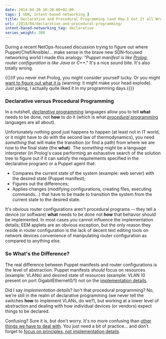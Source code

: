 ```yaml
---
date: 2014-04-30 10:28:00+02:00
tags: [ SDN, intent-based networking ]
title: Declarative and Procedural Programming (and How I Got It all Wrong)
url: /2014/04/declarative-and-procedural-programming/
intent-based-networking_tag: declarative
series_weight: 300
---
```

During a recent NetOps-focused discussion trying to figure out where Puppet/Chef/Ansible/... make sense in the brave new SDN-focused networking world I made this analogy: "*Puppet manifest is like* [*Prolog*](http://en.wikipedia.org/wiki/Prolog)*, router configuration is like Java or C++*." It's a nice sound bite. It's also totally wrong.

{{<note info>}}If you never met Prolog, you might consider yourself lucky. Or you might [want to figure out what it is](http://www.cs.toronto.edu/~sheila/384/w11/simple-prolog-examples.html) (warning: it might make your head explode). Just joking, I actually quite liked it in my programming days.{{</note>}}
<!--more-->
### Declarative versus Procedural Programming

In a nutshell, [*declarative* programming](http://en.wikipedia.org/wiki/Declarative_programming) languages allow you to tell **what** needs to be done, not **how** to do it (which is what [*procedural* programming](http://en.wikipedia.org/wiki/Procedural_programming) languages are all about).

Unfortunately nothing good just happens to happen (at least not in IT world, or it might have to do with the second law of thermodynamics), you need *something* that will make the transition (or find a path) from where we are now to the final state (the **what**). The *something* might be a language interpreter (in Prolog's case performing an exhaustive search of the solution tree to figure out if it can satisfy the requirements specified in the declarative program) or a Puppet agent that:

-   Compares the current state of the system (example: web server) with the desired state (Puppet manifest);
-   Figures out the differences;
-   Applies changes (modifying configurations, creating files, executing commands...) that have to be made to transition the system from the current state to the desired state.

It's obvious router configurations aren't procedural programs -- they tell a device (or software) **what** needs to be done not **how** that behavior should be implemented. In most cases you cannot influence the implementation details; EEM applets are an obvious exception, but the only reason they reside in router configuration is the lack of decent text editing tools on network devices convenience of manipulating router configuration as compared to anything else.

### So What's the Difference?

The real difference between Puppet manifests and router configurations is the level of abstraction. Puppet manifests *should* focus on resources (example: VLANs) and desired state of resources (example: VLAN 10 present on port GigabitEthernet0/1) not on the [implementation details](http://networkenhancers.blogspot.com/2011/01/vlan-configuration-comparision-cisco.html).

Did I say *implementation details*? Isn't that procedural programming? No, we're still in the realm of declarative programming (we never tell the switches **how** to implement VLANs, do we?), but working at a lower level of abstraction and dealing with how individual devices (or vendors) expect things to be declared.

Confusing? Sure it is, but don't worry. It's no more confusing than [other things we have to deal with](http://en.wikipedia.org/wiki/OSI_model). You just need a bit of practice... and don't forget to [focus on principles, not implementation details](/2008/09/knowledge-or-recipes/).
